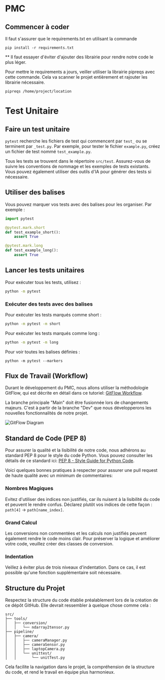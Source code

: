 # PMC
## Commencer à coder 
Il faut s'assurer que le requirements.txt en utilisant la commande

`pip install -r requirements.txt`

** Il faut essayer d'éviter d'ajouter des librairie pour rendre notre code le plus léger.

Pour mettre le requirements a jours, veiller utiliser la librairie pipreqs avec cette commande. Cela va scanner le projet entièrement et rajouter les librairie nécessaire.

`pipreqs /home/project/location`

# Test Unitaire

## Faire un test unitaire

`pytest` recherche les fichiers de test qui commencent par `test_` ou se terminent par `_test.py`. Par exemple, pour tester le fichier `example.py`, créez un fichier de test nommé `test_example.py`.

Tous les tests se trouvent dans le répertoire `src/test`. Assurez-vous de suivre les conventions de nommage et les exemples de tests existants. Vous pouvez également utiliser des outils d'IA pour générer des tests si nécessaire.

## Utiliser des balises

Vous pouvez marquer vos tests avec des balises pour les organiser. Par exemple :

```python
import pytest

@pytest.mark.short
def test_example_short():
    assert True

@pytest.mark.long
def test_example_long():
    assert True
```

## Lancer les tests unitaires

Pour exécuter tous les tests, utilisez :

```bash
python -m pytest
```
### Exécuter des tests avec des balises
Pour exécuter les tests marqués comme short :

```bash
python -m pytest -m short
```
Pour exécuter les tests marqués comme long :

```bash
python -m pytest -m long
```

Pour voir toutes les balises définies :

```
python -m pytest --markers
```

## Flux de Travail (Workflow)

Durant le développement du PMC, nous allons utiliser la méthodologie GitFlow, qui est décrite en détail dans ce tutoriel: [GitFlow Workflow](https://www.atlassian.com/git/tutorials/comparing-workflows/gitflow-workflow).

La branche principale "Main" doit être fusionnée lors de changements majeurs. C'est à partir de la branche "Dev" que nous développerons les nouvelles fonctionnalités de notre projet.

![GitFlow Diagram](https://github.com/Y0nyx/PMC/assets/72567319/91c8cedc-eb23-4f64-a4c2-6b9b6952b5b0)

## Standard de Code (PEP 8)

Pour assurer la qualité et la lisibilité de notre code, nous adhérons au standard PEP 8 pour le style du code Python. Vous pouvez consulter les détails de ce standard ici: [PEP 8 - Style Guide for Python Code](https://pep8.org/).

Voici quelques bonnes pratiques à respecter pour assurer une pull request de haute qualité avec un minimum de commentaires:

### Nombres Magiques

Evitez d'utiliser des indices non justifiés, car ils nuisent à la lisibilité du code et peuvent le rendre confus. Déclarez plutôt vos indices de cette façon : `path[4]` -> `path[name_index]`.

### Grand Calcul

Les conversions non commentées et les calculs non justifiés peuvent également rendre le code moins clair. Pour préserver la logique et améliorer votre code, veuillez créer des classes de conversion.

### Indentation

Veillez à éviter plus de trois niveaux d'indentation. Dans ce cas, il est possible qu'une fonction supplémentaire soit nécessaire.

## Structure du Projet

Respectez la structure du code établie préalablement lors de la création de ce dépôt GitHub. Elle devrait ressembler à quelque chose comme cela :

```
src/
├── tools/
│   ├── conversion/
│   │   └── ndarray2tensor.py
├── pipeline/
│   ├── camera/
│   │   ├── cameraManager.py
│   │   ├── cameraSensor.py
│   │   ├── laptopCamera.py
│   │   └── unittest/
│   │       └── unitTest.py
```

Cela facilite la navigation dans le projet, la compréhension de la structure du code, et rend le travail en équipe plus harmonieux.
